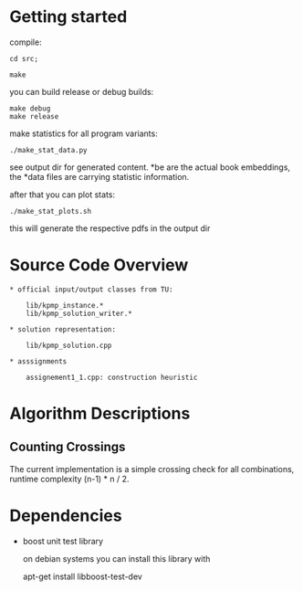 # Getting started 

compile:

    cd src; 
    
    make

you can build release or debug builds:

    make debug
    make release


make statistics for all program variants:

    ./make_stat_data.py  

see output dir for generated content.
*be are the actual book embeddings, the *data files are carrying statistic information.
    
after that you can plot stats:

    ./make_stat_plots.sh

this will generate the respective pdfs in the output dir
    


# Source Code Overview


    * official input/output classes from TU:

        lib/kpmp_instance.*
        lib/kpmp_solution_writer.*
    
    * solution representation:
    
        lib/kpmp_solution.cpp  

    * asssignments

        assignement1_1.cpp: construction heuristic


# Algorithm Descriptions

## Counting Crossings

The current implementation is a simple crossing check for all combinations, 
runtime complexity (n-1) * n / 2.


# Dependencies

* boost unit test library

  on debian systems you can install this library with

    apt-get install libboost-test-dev

